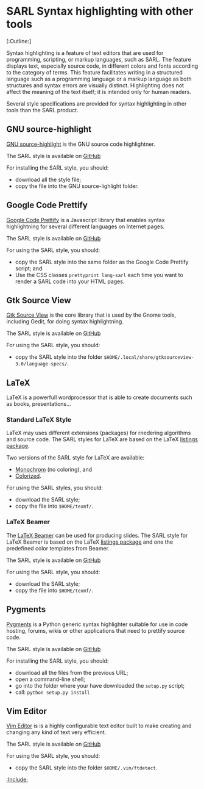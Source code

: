 # SARL Syntax highlighting with other tools

[:Outline:]

Syntax highlighting is a feature of text editors that are used for programming, scripting, or markup languages, such as SARL.
The feature displays text, especially source code, in different colors and fonts according to the category of terms.
This feature facilitates writing in a structured language such as a programming language or a markup language as both structures
and syntax errors are visually distinct. Highlighting does not affect the meaning of the text itself; it is intended only for human readers.

Several style specifications are provided for syntax highlighting in other tools than the SARL product.


## GNU source-highlight

[GNU source-highlight](https://www.gnu.org/software/src-highlite/) is the GNU source code highlightner.

The SARL style is available on [GitHub](https://raw.githubusercontent.com/sarl/sarl/master/formatting-styles/source-highlight/sarl.lang)

For installing the SARL style, you should:

* download all the style file;
* copy the file into the GNU source-lighlight folder.


## Google Code Prettify

[Google Code Prettify](https://github.com/google/code-prettify) is a Javascript library that enables syntax highlightning for several
different languages on Internet pages.

The SARL style is available on [GitHub](https://raw.githubusercontent.com/sarl/sarl/master/formatting-styles/gtk/sarl.lang)

For using the SARL style, you should:

* copy the SARL style into the same folder as the Google Code Prettify script; and
* Use the CSS classes `prettyprint lang-sarl` each time you want to render a SARL code into your HTML pages.


## Gtk Source View

[Gtk Source View](https://wiki.gnome.org/Projects/GtkSourceView) is the core library that is used by the Gnome tools, including Gedit,
for doing syntax highlightning.

The SARL style is available on [GitHub](https://raw.githubusercontent.com/sarl/sarl/master/formatting-styles/prettify/lang-sarl.js)

For using the SARL style, you should:

* copy the SARL style into the folder `$HOME/.local/share/gtksourceview-3.0/language-specs/`.


## LaTeX

LaTeX is a powerfull wordprocessor that is able to create documents such as books, presentations...


### Standard LaTeX Style

LaTeX may uses different extensions (packages) for rnedering algorithms and source code.
The SARL styles for LaTeX are based on the LaTeX [listings package](https://www.ctan.org/pkg/listings).

Two versions of the SARL style for LaTeX are available:

* [Monochrom](https://raw.githubusercontent.com/sarl/sarl/master/formatting-styles/latex/sarl-listing.sty) (no coloring), and
* [Colorized](https://raw.githubusercontent.com/sarl/sarl/master/formatting-styles/latex/sarl-colorized-listing.sty).

For using the SARL styles, you should:

* download the SARL style;
* copy the file into `$HOME/texmf/`.


### LaTeX Beamer

The [LaTeX Beamer](https://www.ctan.org/tex-archive/macros/latex/contrib/beamer) can be used for pro­duc­ing slides.
The SARL style for LaTeX Beamer is based on the LaTeX [listings package](https://www.ctan.org/pkg/listings) and one the predefined color templates from Beamer.

The SARL style is available on [GitHub](https://raw.githubusercontent.com/sarl/sarl/master/formatting-styles/latex/sarl-beamer-listing.sty)

For using the SARL style, you should:

* download the SARL style;
* copy the file into `$HOME/texmf/`.


## Pygments

[Pygments](http://pygments.org) is a Python generic syntax highlighter suitable for use in code hosting, forums, wikis or other applications that need to prettify source code.

The SARL style is available on [GitHub](https://github.com/sarl/sarl/tree/master/formatting-styles/pygments/)

For installing the SARL style, you should:

* download all the files from the previous URL;
* open a command-line shell;
* go into the folder where your have downloaded the `setup.py` script;
* call: `python setup.py install`


## Vim Editor

[Vim Editor](http://www.vim.org/) is is a highly configurable text editor built to make creating and
changing any kind of text very efficient.

The SARL style is available on [GitHub](https://raw.githubusercontent.com/sarl/sarl/master/formatting-styles/vim/sarl.vim)

For using the SARL style, you should:

* copy the SARL style into the folder `$HOME/.vim/ftdetect`.



[:Include:](../legal.inc)

